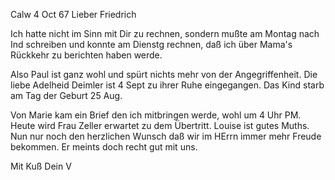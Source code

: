  Calw 4 Oct 67
Lieber Friedrich

Ich hatte nicht im Sinn mit Dir zu rechnen, sondern mußte am Montag nach Ind schreiben und konnte am Dienstg rechnen, daß ich über Mama's Rückkehr zu berichten haben werde.

Also Paul ist ganz wohl und spürt nichts mehr von der Angegriffenheit. 
Die liebe Adelheid Deimler ist 4 Sept zu ihrer Ruhe eingegangen. Das Kind starb am Tag der Geburt 25 Aug.

Von Marie kam ein Brief den ich mitbringen werde, wohl um 4 Uhr PM. 
Heute wird Frau Zeller erwartet zu dem Übertritt. Louise ist gutes Muths. 
Nun nur noch den herzlichen Wunsch daß wir im HErrn immer mehr Freude bekommen. Er meints doch recht gut mit uns.

 Mit Kuß
 Dein V

